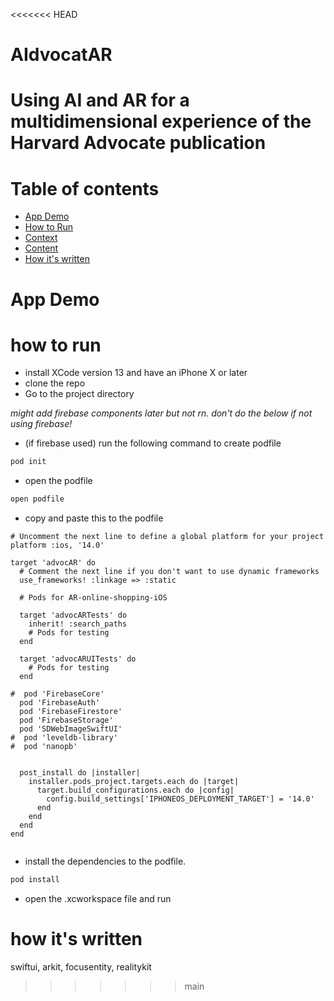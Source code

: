 <<<<<<< HEAD
# AIdvocatAR
Using AI and AR for a multidimensional experience of the Harvard Advocate publication
=======

# Table of contents
- [App Demo](#App-Demo)
- [How to Run](#How-to-Run)
- [Context](#Context)
- [Content](#Content)
- [How it's written](#How-it's-written)


# App Demo


# how to run
- install XCode version 13 and have an iPhone X or later
- clone the repo
- Go to the project directory

*might add firebase components later but not rn. don't do the below if not using firebase!*

- (if firebase used) run the following command to create podfile
```bash
pod init
```
- open the podfile
```bash
open podfile
```
- copy and paste this to the podfile
```
# Uncomment the next line to define a global platform for your project
platform :ios, '14.0'

target 'advocAR' do
  # Comment the next line if you don't want to use dynamic frameworks
  use_frameworks! :linkage => :static

  # Pods for AR-online-shopping-iOS

  target 'advocARTests' do
    inherit! :search_paths
    # Pods for testing
  end

  target 'advocARUITests' do
    # Pods for testing
  end

#  pod 'FirebaseCore'
  pod 'FirebaseAuth'
  pod 'FirebaseFirestore'
  pod 'FirebaseStorage'
  pod 'SDWebImageSwiftUI'
#  pod 'leveldb-library'
#  pod 'nanopb'


  post_install do |installer|
    installer.pods_project.targets.each do |target|
      target.build_configurations.each do |config|
        config.build_settings['IPHONEOS_DEPLOYMENT_TARGET'] = '14.0'
      end
    end
  end
end


```

- install the dependencies to the podfile.
```bash
pod install
```
- open the .xcworkspace file and run


# how it's written
swiftui, arkit, focusentity, realitykit


>>>>>>> main
